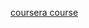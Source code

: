 [coursera course](https://www.coursera.org/learn/advanced-deep-learning-methods-healthcare/supplement/nv3kH/about-this-course)
